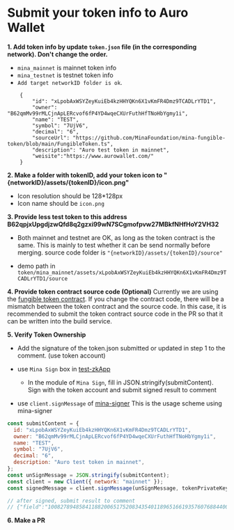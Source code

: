 # Submit your token info to Auro Wallet

**1. Add token info by update `token.json` file (in the corresponding network). Don't change the order.**

- `mina_mainnet` is mainnet token info
- `mina_testnet` is testnet token info
- `Add target networkID folder is ok`.

```
    {
        "id": "xLpobAxWSYZeyKuiEb4kzHHYQKn6X1vKmFR4Dmz9TCADLrYTD1",
        "owner": "B62qmMv99rMLCjnApLERcvof6fP4YD4wqeCXUrFuthHfTNoHbYgmy1i",
        "name": "TEST",
        "symbol": "7UjV6",
        "decimal": "6",
        "sourceUrl": "https://github.com/MinaFoundation/mina-fungible-token/blob/main/FungibleToken.ts",
        "description": "Auro test token in mainnet",
        "weisite":"https://www.aurowallet.com/"
    }

```

**2. Make a folder with tokenID, add your token icon to "{networkID}/assets/{tokenID}/icon.png"**

- Icon resolution should be 128\*128px
- Icon name should be `icon.png`

**3. Provide less test token to this address B62qpjxUpgdjzwQfd8q2gzxi99wN7SCgmofpvw27MBkfNHfHoY2VH32**

- Both mainnet and testnet are OK, as long as the token contract is the same. This is mainly to test whether it can be send normally before merging.
  source code folder is `"{networkID}/assets/{tokenID}/source"`

- demo path in `token/mina_mainnet/assets/xLpobAxWSYZeyKuiEb4kzHHYQKn6X1vKmFR4Dmz9TCADLrYTD1/source`

**4. Provide token contract source code (Optional)**
Currently we are using the [fungible token contract](https://github.com/MinaFoundation/mina-fungible-token/releases/tag/v1.0.0). If you change the contract code, there will be a mismatch between the token contract and the source code. In this case, it is recommended to submit the token contract source code in the PR so that it can be written into the build service.

**5. Verify Token Ownership**

- Add the signature of the token.json submitted or updated in step 1 to the comment. (use token account)

- use `Mina Sign` box in [test-zkApp](https://test-zkapp.aurowallet.com/)
  - In the module of `Mina Sign`, fill in JSON.stringify(submitContent). Sign with the token account and submit signed result to comment
- use `client.signMessage` of [mina-signer](https://www.npmjs.com/package/mina-signer)
  This is the usage scheme using mina-signer

```js
const submitContent = {
  id: "xLpobAxWSYZeyKuiEb4kzHHYQKn6X1vKmFR4Dmz9TCADLrYTD1",
  owner: "B62qmMv99rMLCjnApLERcvof6fP4YD4wqeCXUrFuthHfTNoHbYgmy1i",
  name: "TEST",
  symbol: "7UjV6",
  decimal: "6",
  description: "Auro test token in mainnet",
};
const unSignMessage = JSON.stringify(submitContent);
const client = new Client({ network: "mainnet" });
const signedMessage = client.signMessage(unSignMessage, tokenPrivateKey);

// after signed, submit result to comment
// {"field":"10082789485841188200651752083435401189651661935760768844006925598425995295018","scalar":"13559698666955008071097956591497128241909562564253145138590504826423557135826"}
```

**6. Make a PR**
